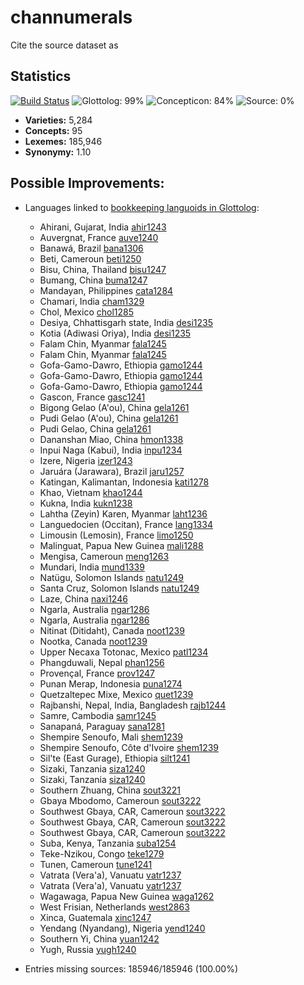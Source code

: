 # channumerals

Cite the source dataset as

> 

## Statistics


[![Build Status](https://travis-ci.org/None.svg?branch=master)](https://travis-ci.org/None)
![Glottolog: 99%](https://img.shields.io/badge/Glottolog-99%25-green.svg "Glottolog: 99%")
![Concepticon: 84%](https://img.shields.io/badge/Concepticon-84%25-yellowgreen.svg "Concepticon: 84%")
![Source: 0%](https://img.shields.io/badge/Source-0%25-red.svg "Source: 0%")

- **Varieties:** 5,284
- **Concepts:** 95
- **Lexemes:** 185,946
- **Synonymy:** 1.10

## Possible Improvements:

- Languages linked to [bookkeeping languoids in Glottolog](http://glottolog.org/glottolog/glottologinformation#bookkeepinglanguoids):
  - Ahirani, Gujarat, India [ahir1243](http://glottolog.org/resource/languoid/id/ahir1243)
  - Auvergnat, France [auve1240](http://glottolog.org/resource/languoid/id/auve1240)
  - Banawá, Brazil [bana1306](http://glottolog.org/resource/languoid/id/bana1306)
  - Beti, Cameroun [beti1250](http://glottolog.org/resource/languoid/id/beti1250)
  - Bisu, China, Thailand [bisu1247](http://glottolog.org/resource/languoid/id/bisu1247)
  - Bumang, China [buma1247](http://glottolog.org/resource/languoid/id/buma1247)
  - Mandayan, Philippines [cata1284](http://glottolog.org/resource/languoid/id/cata1284)
  - Chamari, India [cham1329](http://glottolog.org/resource/languoid/id/cham1329)
  - Chol, Mexico [chol1285](http://glottolog.org/resource/languoid/id/chol1285)
  - Desiya, Chhattisgarh state, India [desi1235](http://glottolog.org/resource/languoid/id/desi1235)
  - Kotia (Adiwasi Oriya), India [desi1235](http://glottolog.org/resource/languoid/id/desi1235)
  - Falam Chin, Myanmar [fala1245](http://glottolog.org/resource/languoid/id/fala1245)
  - Falam Chin, Myanmar [fala1245](http://glottolog.org/resource/languoid/id/fala1245)
  - Gofa-Gamo-Dawro, Ethiopia [gamo1244](http://glottolog.org/resource/languoid/id/gamo1244)
  - Gofa-Gamo-Dawro, Ethiopia [gamo1244](http://glottolog.org/resource/languoid/id/gamo1244)
  - Gofa-Gamo-Dawro, Ethiopia [gamo1244](http://glottolog.org/resource/languoid/id/gamo1244)
  - Gascon, France [gasc1241](http://glottolog.org/resource/languoid/id/gasc1241)
  - Bigong Gelao (A'ou), China [gela1261](http://glottolog.org/resource/languoid/id/gela1261)
  - Pudi Gelao (A'ou), China [gela1261](http://glottolog.org/resource/languoid/id/gela1261)
  - Pudi Gelao, China [gela1261](http://glottolog.org/resource/languoid/id/gela1261)
  - Dananshan Miao, China [hmon1338](http://glottolog.org/resource/languoid/id/hmon1338)
  - Inpui Naga (Kabui), India [inpu1234](http://glottolog.org/resource/languoid/id/inpu1234)
  - Izere, Nigeria [izer1243](http://glottolog.org/resource/languoid/id/izer1243)
  - Jaruára (Jarawara), Brazil [jaru1257](http://glottolog.org/resource/languoid/id/jaru1257)
  - Katingan, Kalimantan, Indonesia [kati1278](http://glottolog.org/resource/languoid/id/kati1278)
  - Khao, Vietnam [khao1244](http://glottolog.org/resource/languoid/id/khao1244)
  - Kukna, India [kukn1238](http://glottolog.org/resource/languoid/id/kukn1238)
  - Lahtha (Zeyin) Karen, Myanmar [laht1236](http://glottolog.org/resource/languoid/id/laht1236)
  - Languedocien (Occitan), France [lang1334](http://glottolog.org/resource/languoid/id/lang1334)
  - Limousin (Lemosin), France [limo1250](http://glottolog.org/resource/languoid/id/limo1250)
  - Malinguat, Papua New Guinea [mali1288](http://glottolog.org/resource/languoid/id/mali1288)
  - Mengisa, Cameroun [meng1263](http://glottolog.org/resource/languoid/id/meng1263)
  - Mundari, India [mund1339](http://glottolog.org/resource/languoid/id/mund1339)
  - Natüɡu, Solomon Islands [natu1249](http://glottolog.org/resource/languoid/id/natu1249)
  - Santa Cruz, Solomon Islands [natu1249](http://glottolog.org/resource/languoid/id/natu1249)
  - Laze, China [naxi1246](http://glottolog.org/resource/languoid/id/naxi1246)
  - Ngarla, Australia [ngar1286](http://glottolog.org/resource/languoid/id/ngar1286)
  - Ngarla, Australia [ngar1286](http://glottolog.org/resource/languoid/id/ngar1286)
  - Nitinat (Ditidaht), Canada [noot1239](http://glottolog.org/resource/languoid/id/noot1239)
  - Nootka, Canada [noot1239](http://glottolog.org/resource/languoid/id/noot1239)
  - Upper Necaxa Totonac, Mexico [patl1234](http://glottolog.org/resource/languoid/id/patl1234)
  - Phangduwali, Nepal [phan1256](http://glottolog.org/resource/languoid/id/phan1256)
  - Provençal, France [prov1247](http://glottolog.org/resource/languoid/id/prov1247)
  - Punan Merap, Indonesia [puna1274](http://glottolog.org/resource/languoid/id/puna1274)
  - Quetzaltepec Mixe, Mexico [quet1239](http://glottolog.org/resource/languoid/id/quet1239)
  - Rajbanshi, Nepal, India, Bangladesh [rajb1244](http://glottolog.org/resource/languoid/id/rajb1244)
  - Samre, Cambodia [samr1245](http://glottolog.org/resource/languoid/id/samr1245)
  - Sanapaná, Paraguay [sana1281](http://glottolog.org/resource/languoid/id/sana1281)
  - Shempire Senoufo, Mali [shem1239](http://glottolog.org/resource/languoid/id/shem1239)
  - Shempire Senoufo, Côte d'Ivoire [shem1239](http://glottolog.org/resource/languoid/id/shem1239)
  - Sil'te (East Gurage), Ethiopia [silt1241](http://glottolog.org/resource/languoid/id/silt1241)
  - Sizaki, Tanzania [siza1240](http://glottolog.org/resource/languoid/id/siza1240)
  - Sizaki, Tanzania [siza1240](http://glottolog.org/resource/languoid/id/siza1240)
  - Southern Zhuang, China [sout3221](http://glottolog.org/resource/languoid/id/sout3221)
  - Gbaya Mbodomo, Cameroun [sout3222](http://glottolog.org/resource/languoid/id/sout3222)
  - Southwest Gbaya, CAR, Cameroun [sout3222](http://glottolog.org/resource/languoid/id/sout3222)
  - Southwest Gbaya, CAR, Cameroun [sout3222](http://glottolog.org/resource/languoid/id/sout3222)
  - Southwest Gbaya, CAR, Cameroun [sout3222](http://glottolog.org/resource/languoid/id/sout3222)
  - Suba, Kenya, Tanzania [suba1254](http://glottolog.org/resource/languoid/id/suba1254)
  - Teke-Nzikou, Congo [teke1279](http://glottolog.org/resource/languoid/id/teke1279)
  - Tunen, Cameroun [tune1241](http://glottolog.org/resource/languoid/id/tune1241)
  - Vatrata (Vera'a), Vanuatu [vatr1237](http://glottolog.org/resource/languoid/id/vatr1237)
  - Vatrata (Vera'a), Vanuatu [vatr1237](http://glottolog.org/resource/languoid/id/vatr1237)
  - Wagawaga, Papua New Guinea [waga1262](http://glottolog.org/resource/languoid/id/waga1262)
  - West Frisian, Netherlands [west2863](http://glottolog.org/resource/languoid/id/west2863)
  - Xinca, Guatemala [xinc1247](http://glottolog.org/resource/languoid/id/xinc1247)
  - Yendang (Nyandang), Nigeria [yend1240](http://glottolog.org/resource/languoid/id/yend1240)
  - Southern Yi, China [yuan1242](http://glottolog.org/resource/languoid/id/yuan1242)
  - Yugh, Russia [yugh1240](http://glottolog.org/resource/languoid/id/yugh1240)


- Entries missing sources: 185946/185946 (100.00%)